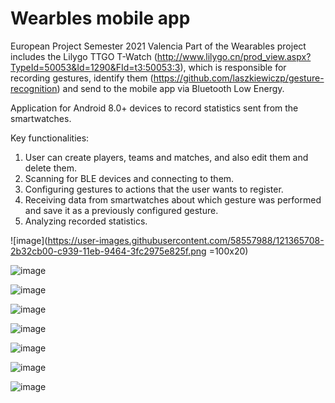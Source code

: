 # Wearbles mobile app

European Project Semester 2021 Valencia
Part of the Wearables project includes the Lilygo TTGO T-Watch (http://www.lilygo.cn/prod_view.aspx?TypeId=50053&Id=1290&FId=t3:50053:3), which is responsible for recording gestures, identify them (https://github.com/laszkiewiczp/gesture-recognition) and send to the mobile app via Bluetooth Low Energy.

Application for Android 8.0+ devices to record statistics sent from the smartwatches.

Key functionalities:
1. User can create players, teams and matches, and also edit them and delete them.
2. Scanning for BLE devices and connecting to them.
3. Configuring gestures to actions that the user wants to register.
4. Receiving data from smartwatches about which gesture was performed and save it as a previously configured gesture.
5. Analyzing recorded statistics.

![image](https://user-images.githubusercontent.com/58557988/121365708-2b32cb00-c939-11eb-9464-3fc2975e825f.png =100x20)

![image](https://user-images.githubusercontent.com/58557988/121365788-3d146e00-c939-11eb-956f-7efa8238c0fe.png)


![image](https://user-images.githubusercontent.com/58557988/121365753-371e8d00-c939-11eb-9985-b1001e04cfd1.png)

![image](https://user-images.githubusercontent.com/58557988/121365866-4e5d7a80-c939-11eb-9064-61350c225a1c.png)

![image](https://user-images.githubusercontent.com/58557988/121365909-55848880-c939-11eb-8fe7-1b690ddf6da6.png)


![image](https://user-images.githubusercontent.com/58557988/121365945-5d442d00-c939-11eb-8bfd-5263e6cc6782.png)

![image](https://user-images.githubusercontent.com/58557988/121365983-646b3b00-c939-11eb-995d-e503ab0f1ef4.png)

![image](https://user-images.githubusercontent.com/58557988/121366007-69c88580-c939-11eb-8d94-0ecf1c7c271f.png)

